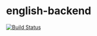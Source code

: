 # english-backend
[![Build Status](https://travis-ci.com/sukantaworkspace/spring-api-cicd.svg?branch=master)](https://travis-ci.com/sukantaworkspace/spring-api-cicd)
